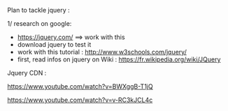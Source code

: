 Plan to tackle jquery :

1/ research on google:
- https://jquery.com/ ==> work with this 
- download jquery to test it 
- work with this tutorial : http://www.w3schools.com/jquery/
- first, read infos on jquery on Wiki : https://fr.wikipedia.org/wiki/JQuery

Jquery CDN :<script src="https://ajax.googleapis.com/ajax/libs/jquery/1.12.4/jquery.min.js"></script>

https://www.youtube.com/watch?v=BWXggB-T1jQ

https://www.youtube.com/watch?v=v-RC3kJCL4c
